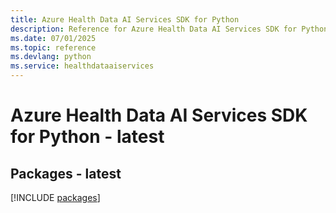 ```yaml
---
title: Azure Health Data AI Services SDK for Python
description: Reference for Azure Health Data AI Services SDK for Python
ms.date: 07/01/2025
ms.topic: reference
ms.devlang: python
ms.service: healthdataaiservices
---
```

# Azure Health Data AI Services SDK for Python - latest
## Packages - latest
[!INCLUDE [packages](health-data-ai-services-index.md)]